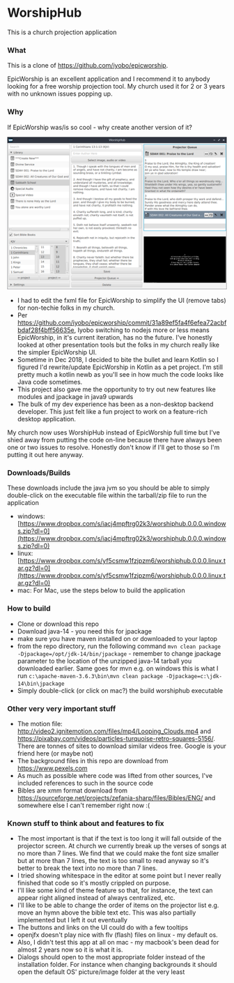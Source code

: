 # WorshipHub

This is a church projection application

### What

This is a clone of https://github.com/iyobo/epicworship. 

EpicWorship is an excellent application and I recommend it to anybody looking for a free worship projection tool. 
My church used it for 2 or 3 years with no unknown issues popping up. 

### Why

If EpicWorship was/is so cool - why create another version of it? 

![](screenshot.png)

* I had to edit the fxml file for EpicWorship to simplify the UI (remove tabs) for non-techie folks in my church. 
* Per https://github.com/iyobo/epicworship/commit/31a89ef5fa4f6efea72acbfbdaf28f4bff56635e, Iyobo switching to nodejs more or less means EpicWorship, in it's current iteration, has no the future. I've honestly looked at other presentation tools but the folks in my church really like the simpler EpicWorship UI.
* Sometime in Dec 2018, I decided to bite the bullet and learn Kotlin so I figured I'd rewrite/update EpicWorship in Kotlin as a pet project. I'm still pretty much a kotlin newb as you'll see in how much the code looks like Java code sometimes.
* This project also gave me the opportunity to try out new features like modules and jpackage in java9 upwards
* The bulk of my dev experience has been as a non-desktop backend developer. This just felt like a fun project to work on a feature-rich desktop application. 

My church now uses WorshipHub instead of EpicWorship full time but I've shied away from putting the code on-line because there have always been one or two issues to resolve. Honestly don't know if I'll get to those so I'm putting it out here anyway.

### Downloads/Builds

These downloads include the java jvm so you should be able to simply double-click on the executable file within the tarball/zip file to run the application

* windows: [https://www.dropbox.com/s/iacj4mpftrg02k3/worshiphub.0.0.0.windows.zip?dl=0](https://www.dropbox.com/s/iacj4mpftrg02k3/worshiphub.0.0.0.windows.zip?dl=0)
* linux: [https://www.dropbox.com/s/yf5csmw1fzjpzm6/worshiphub.0.0.0.linux.tar.gz?dl=0](https://www.dropbox.com/s/yf5csmw1fzjpzm6/worshiphub.0.0.0.linux.tar.gz?dl=0)
* mac: For Mac, use the steps below to build the application

### How to build

* Clone or download this repo
* Download java-14 [](https://jdk.java.net/14/) - you need this for jpackage
* make sure you have maven installed on or downloaded to your laptop
* from the repo directory, run the following command `mvn clean package -Djpackage=/opt/jdk-14/bin/jpackage` - remember to change jpackage parameter to the location of the unzipped java-14 tarball you downloaded earlier. Same goes for mvn e.g. on windows this is what I run `c:\apache-maven-3.6.3\bin\mvn clean package -Djpackage=c:\jdk-14\bin\jpackage`
* Simply double-click (or click on mac?) the build worshiphub executable

### Other very very important stuff

* The motion file: http://video2.ignitemotion.com/files/mp4/Looping_Clouds.mp4 and https://pixabay.com/videos/particles-turquoise-retro-squares-5156/. There are tonnes of sites to download similar videos free. Google is your friend here (or maybe not)
* The background files in this repo are download from https://www.pexels.com 
* As much as possible where code was lifted from other sources, I've included references to such in the source code
* Bibles are xmm format download from https://sourceforge.net/projects/zefania-sharp/files/Bibles/ENG/ and somewhere else I can't remember right now :(

### Known stuff to think about and features to fix

* The most important is that if the text is too long it will fall outside of the projector screen. At church we currently break up the verses of songs at no more than 7 lines. We find that we could make the font size smaller but at more than 7 lines, the text is too small to read anyway so it's better to break the text into no more than 7 lines.
* I tried showing whitespace in the editor at some point but I never really finished that code so it's mostly crippled on purpose.
* I'll like some kind of theme feature so that, for instance, the text can appear right aligned instead of always centralized, etc.
* I'll like to be able to change the order of items on the projector list e.g. move an hymn above the bible text etc. This was also partially implemented but I left it out eventually
* The buttons and links on the UI could do with a few tooltips
* openjfx doesn't play nice with flv (flash) files on linux - my default os. 
* Also, I didn't test this app at all on mac - my macbook's been dead for almost 2 years now so it is what it is.
* Dialogs should open to the most appropriate folder instead of the installation folder. For instance when changing backgrounds it should open the default OS' picture/image folder at the very least
